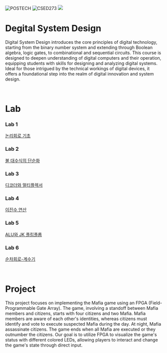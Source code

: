 ![POSTECH](https://img.shields.io/badge/POSTECH-%239a034c)
![CSED273](https://img.shields.io/badge/CSED273-gray)
<img src="https://img.shields.io/badge/Verilog-00599C?style=flat-square"/>

# Degital System Design

Digital System Design introduces the core principles of digital technology, starting from the binary number system and extending through Boolean algebra, logic gates, to combinational and sequential circuits. This course is designed to deepen understanding of digital computers and their operation, equipping students with skills for designing and analyzing digital systems. Ideal for those intrigued by the technical workings of digital devices, it offers a foundational step into the realm of digital innovation and system design.

</br>

# Lab
### Lab 1 
[논리회로 기초](https://github.com/kch34811/digital-system-design/tree/main/Lab/Lab1)
### Lab 2
[불 대수식의 단순화](https://github.com/kch34811/digital-system-design/tree/main/Lab/Lab2)
### Lab 3
[디코더와 멀티플렉서](https://github.com/kch34811/digital-system-design/tree/main/Lab/Lab3)
### Lab 4
[이진수 연산](https://github.com/kch34811/digital-system-design/tree/main/Lab/Lab4)
### Lab 5
[ALU와 JK 플립플롭](https://github.com/kch34811/digital-system-design/tree/main/Lab/Lab5)
### Lab 6
[순차회로-계수기](https://github.com/kch34811/digital-system-design/tree/main/Lab/Lab6)

</br>

# Project

This project focuses on implementing the Mafia game using an FPGA (Field-Programmable Gate Array). The game, involving a standoff between Mafia members and citizens, starts with four citizens and two Mafia. Mafia members are aware of each other's identities, whereas citizens must identify and vote to execute suspected Mafia during the day. At night, Mafia assassinate citizens. The game ends when all Mafia are executed or they outnumber the citizens. Our goal is to utilize FPGA to visualize the game's status with different colored LEDs, allowing players to interact and change the game's state through direct input.
